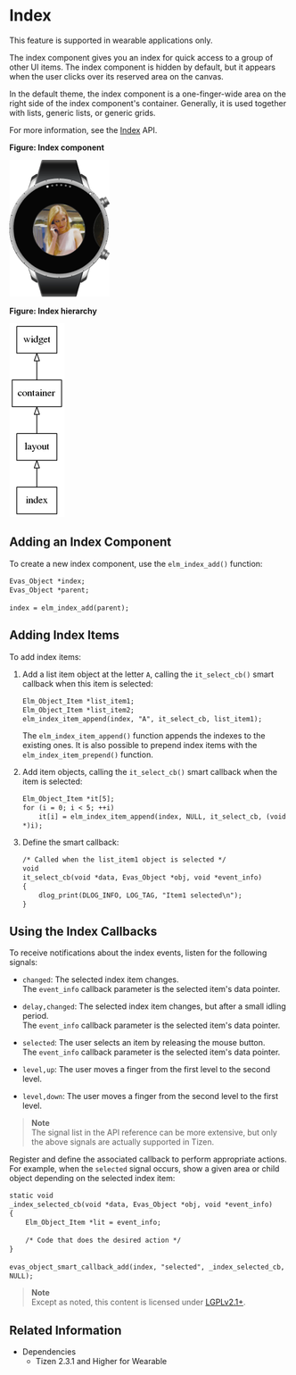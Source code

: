 # Index

This feature is supported in wearable applications only.

The index component gives you an index for quick access to a group of other UI items. The index component is hidden by default, but it appears when the user clicks over its reserved area on the canvas.

In the default theme, the index component is a one-finger-wide area on the right side of the index component's container. Generally, it is used together with lists, generic lists, or generic grids.

For more information, see the [Index](../../../../api/wearable/latest/group__Elm__Index.html) API.

**Figure: Index component**

![Index component](./media/index_wn.png)

**Figure: Index hierarchy**

![Index hierarchy](./media/index_tree.png)

## Adding an Index Component

To create a new index component, use the `elm_index_add()` function:

```
Evas_Object *index;
Evas_Object *parent;

index = elm_index_add(parent);
```

## Adding Index Items

To add index items:

1. Add a list item object at the letter `A`, calling the `it_select_cb()` smart callback when this item is selected:

   ```
   Elm_Object_Item *list_item1;
   Elm_Object_Item *list_item2;
   elm_index_item_append(index, "A", it_select_cb, list_item1);
   ```

   The `elm_index_item_append()` function appends the indexes to the existing ones. It is also possible to prepend index items with the `elm_index_item_prepend()` function.

2. Add item objects, calling the `it_select_cb()` smart callback when the item is selected:

   ```
   Elm_Object_Item *it[5];
   for (i = 0; i < 5; ++i)
       it[i] = elm_index_item_append(index, NULL, it_select_cb, (void *)i);
   ```

3. Define the smart callback:

   ```
   /* Called when the list_item1 object is selected */
   void
   it_select_cb(void *data, Evas_Object *obj, void *event_info)
   {
       dlog_print(DLOG_INFO, LOG_TAG, "Item1 selected\n");
   }
   ```

## Using the Index Callbacks

To receive notifications about the index events, listen for the following signals:

- `changed`: The selected index item changes.  
  The `event_info` callback parameter is the selected item's data pointer.

- `delay,changed`: The selected index item changes, but after a small idling period.  
  The `event_info` callback parameter is the selected item's data pointer.

- `selected`: The user selects an item by releasing the mouse button.  
  The `event_info` callback parameter is the selected item's data pointer.

- `level,up`: The user moves a finger from the first level to the second level.

- `level,down`: The user moves a finger from the second level to the first level.

> **Note**  
> The signal list in the API reference can be more extensive, but only the above signals are actually supported in Tizen.

Register and define the associated callback to perform appropriate actions. For example, when the `selected` signal occurs, show a given area or child object depending on the selected index item:

```
static void
_index_selected_cb(void *data, Evas_Object *obj, void *event_info)
{
    Elm_Object_Item *lit = event_info;

    /* Code that does the desired action */
}

evas_object_smart_callback_add(index, "selected", _index_selected_cb, NULL);
```

> **Note**  
> Except as noted, this content is licensed under [LGPLv2.1+](http://opensource.org/licenses/LGPL-2.1).

## Related Information
- Dependencies
  - Tizen 2.3.1 and Higher for Wearable
